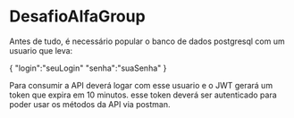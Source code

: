 # DesafioAlfaGroup

Antes de tudo, é necessário popular o banco de dados postgresql com um usuario que leva:
 
 {
    "login":"seuLogin"
    "senha":"suaSenha"
  }
  
Para consumir a API deverá logar com esse usuario e o JWT gerará um token que expira em 10 minutos.
esse token deverá ser autenticado para poder usar os métodos da API via postman.
